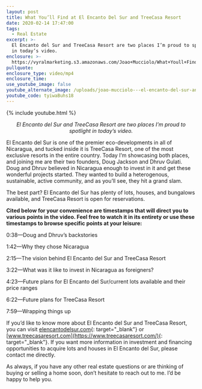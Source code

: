 ```yaml
---
layout: post
title: What You’ll Find at El Encanto Del Sur and TreeCasa Resort
date: 2020-02-14 17:47:00
tags:
  - Real Estate
excerpt: >-
  El Encanto del Sur and TreeCasa Resort are two places I’m proud to spotlight
  in today’s video.
enclosure: >-
  https://vyralmarketing.s3.amazonaws.com/Joao+Mucciolo/What+Youll+Find+at+El+Encanto+Del+Sur+and+TreeCasa+Resort.mp4
pullquote:
enclosure_type: video/mp4
enclosure_time:
use_youtube_image: false
youtube_alternate_image: /uploads/joao-mucciolo---el-encanto-del-sur-and-treecasa-resort-youtube.jpg
youtube_code: tyiwaBuhs18
---
```


{% include youtube.html %}

<p style="text-align: center;"><em>El Encanto del Sur and TreeCasa Resort are two places I’m proud to spotlight in today’s video.</em></p>

El Encanto del Sur is one of the premier eco-developments in all of Nicaragua, and tucked inside it is TreeCasa Resort, one of the most exclusive resorts in the entire country. Today I’m showcasing both places, and joining me are their two founders, Doug Jackson and Dhruv Gulati. Doug and Dhruv believed in Nicaragua enough to invest in it and get these wonderful projects started. They wanted to build a heterogenous, sustainable, active community, and as you’ll see, they hit a grand slam.

The best part? El Encanto del Sur has plenty of lots, houses, and bungalows available, and TreeCasa Resort is open for reservations.&nbsp;

**Cited below for your convenience are timestamps that will direct you to various points in the video. Feel free to watch it in its entirety or use these timestamps to browse specific points at your leisure:&nbsp;**

0:38—Doug and Dhruv’s backstories&nbsp;

1:42—Why they chose Nicaragua&nbsp;

2:15—The vision behind El Encanto del Sur and TreeCasa Resort

3:22—What was it like to invest in Nicaragua as foreigners?&nbsp;

4:23—Future plans for El Encanto del Sur/current lots available and their price ranges

6:22—Future plans for TreeCasa Resort&nbsp;

7:59—Wrapping things up

If you’d like to know more about El Encanto del Sur and TreeCasa Resort, you can visit&nbsp;[elencantodelsur.com](https://elencantodelsur.com/){: target="_blank"}&nbsp;or [www.treecasaresort.com](https://www.treecasaresort.com/){: target="_blank"}. If you want more information in investment and financing opportunities to acquire lots and houses in El Encanto del Sur, please contact me directly.&nbsp;

As always, if you have any other real estate questions or are thinking of buying or selling a home soon, don’t hesitate to reach out to me. I’d be happy to help you.